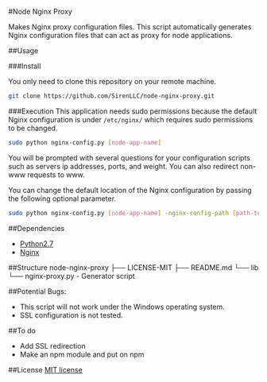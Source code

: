 #Node Nginx Proxy

Makes Nginx proxy configuration files. This script automatically generates Nginx configuration files that can act as proxy for node applications.

##Usage

###Install

You only need to clone this repository on your remote machine.
``` bash
git clone https://github.com/SirenLLC/node-nginx-proxy.git
```

###Execution
This application needs sudo permissions because the default Nginx configuration is under `/etc/nginx/` which requires sudo permissions to be changed.
```bash
sudo python nginx-config.py [node-app-name]
```
You will be prompted with several questions for your configuration scripts such as servers ip addresses, ports, and weight.
You can also redirect non-www requests to www.

You can change the default location of the Nginx configuration by passing the following optional parameter.
```bash
sudo python nginx-config.py [node-app-name] -nginx-config-path [path-to-nginx-config]
```



##Dependencies
* [Python2.7](https://www.python.org/download/releases/2.7/)
* [Nginx](http://nginx.org/en/download.html)

##Structure
	node-nginx-proxy
	├── LICENSE-MIT
	├── README.md
	└── lib
		└── nginx-proxy.py		- Generator script

##Potential Bugs:
* This script will not work under the Windows operating system.
* SSL configuration is not tested.

##To do
* Add SSL redirection
* Make an npm module and put on npm

##License
[MIT license](http://opensource.org/licenses/MIT)
